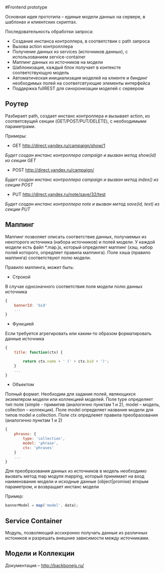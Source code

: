 #Frontend prototype

Основная идея прототипа – единые модели данных на сервере, в шаблонах и клиентских скриптах.

Последовательность обработки запроса:
  * Создание инстанса контроллера, в соответствии с path запроса
  * Вызова action контролллера
  * Получение данных из services (источников данных), с использованием service-container
  * Маппинг данных из источников на модели
  * Шаблонизация, каждый блок получает в контексте соответствующую модель
  * Автоматическая инициализация моделей на клиенте и биндинг необходимых полей на соответсвтующие элементы интерфейса
  * Поддержка fullREST для синхронизации моделей с сервером

## Роутер

Разбирает path, создает инстанс контроллера и вызывает action, из соответсвущей секции (GET/POST/PUT/DELETE),
с необходимыми параметрами.

Примеры:

  * GET http://direct.yandex.ru/campaign/show/1
  
_Будет создан инстанс контроллера campaign и вызван метод show(id) из секции GET_

  * POST http://direct.yandex.ru/campaign/

_Будет создан инстанс контроллера campaign и вызван метод index() из секции POST_

  * PUT http://direct.yandex.ru/note/save/32/test

_Будет создан инстанс контроллера note и вызван метод save(id, text) из секции PUT_

## Маппинг

Маппинг позволяет описать соответствие данных, получаемых из некоторого источника (набора источников) и полей модели.
У каждой модели есть файл *.map.js, который определяет маппинг (хэш, набор полей которого, опредляет правила маппинга).
Поле хэша (правило маппинга) соответствуют полю модели.

Правило маппинга, может быть:

  * Строкой

В случае однозначного соответствия поля модели полю данных источника

```javascript
{
    bannerId: 'bid'
    ...
}
```

  * Функцией

Если требуется агрегировать или каким-то образом форматировать данные источника

```javascript
{
    title: function(ctx) {

        return ctx.name + ' (' + ctx.bid + ')';
    }
    ...
}
```

  * Объектом

Полный формат. Необходим для задания полей, являющихся экземляром модели или коллекцией моделей.
Поле type определяет тип поля (simple - примитив (аналогично пунктам 1 и 2), model – модель, collection – коллекция).
Поле model определяет название модели для типов model и collection.
Поле ctx опредлеяет правила преобразования (аналогично пунктам 1 и 2)

```javascript
{
    phrases: {
        type: 'collection',
        model: 'phrase',
        ctx: 'phrases'
    }
    ...
}
```
Для преобразования данных из источников в модель необходимо вызвать метод map модуля mapping, который принимает на вход
наименование модели и исходные данные (object|promise) вторым параметром, и возвращает инстанс модели

Пример:
```javascript
bannerModel = map('model', data);
```

## Service Container

Модуль, позволяющий ассихронно получать данные из различных истоников и разрешать внешние зависимости между источниками.

## Модели и Коллекции

Документация – http://backbonejs.ru/














